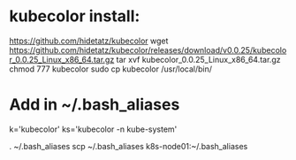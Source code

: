 # kubecolor install:
https://github.com/hidetatz/kubecolor
wget https://github.com/hidetatz/kubecolor/releases/download/v0.0.25/kubecolor_0.0.25_Linux_x86_64.tar.gz
tar xvf kubecolor_0.0.25_Linux_x86_64.tar.gz
chmod 777 kubecolor
sudo cp kubecolor /usr/local/bin/


# Add in ~/.bash_aliases
k='kubecolor'
ks='kubecolor -n kube-system'

. ~/.bash_aliases
scp ~/.bash_aliases k8s-node01:~/.bash_aliases
